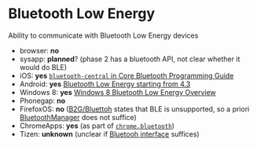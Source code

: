 # Bluetooth Low Energy
Ability to communicate with Bluetooth Low Energy devices

* browser: **no**
* sysapp: **planned**? (phase 2 has a bluetooth API, not clear whether it would do BLE)
* iOS: **yes** [`bluetooth-central` in Core Bluetooth Programming Guide](https://developer.apple.com/library/ios/documentation/NetworkingInternetWeb/Conceptual/CoreBluetooth_concepts/CoreBluetoothBackgroundProcessingForIOSApps/PerformingTasksWhileYourAppIsInTheBackground.html#//apple_ref/doc/uid/TP40013257-CH7-SW1)
* Android: **yes** [Bluetooth Low Energy starting from 4.3](http://developer.android.com/guide/topics/connectivity/bluetooth-le.html)
* Windows 8:  **yes** [Windows 8 Bluetooth Low Energy Overview](http://msdn.microsoft.com/en-us/library/windows/hardware/hh450825%28v=vs.85%29.aspx)
* Phonegap: **no**
* FirefoxOS: **no** ([B2G/Bluettoh](https://wiki.mozilla.org/B2G/Bluetooth) states that BLE is unsupported, so a priori [BluetoothManager](https://wiki.mozilla.org/WebAPI/WebBluetooth) does not suffice)
* ChromeApps: **yes** (as part of [`chrome.bluetooth`](http://developer.chrome.com/apps/bluetooth))
* Tizen: **unknown** (unclear if [Bluetooh interface](https://developer.tizen.org/dev-guide/2.2.0/org.tizen.web.device.apireference/tizen/bluetooth.html) suffices)